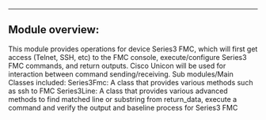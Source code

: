 ----------------------------------------------
Module overview:
----------------------------------------------
This module provides operations for device Series3 FMC, which will first get access (Telnet, SSH, etc) to the FMC console, execute/configure Series3 FMC commands, and return outputs. 
Cisco Unicon will be used for interaction between command sending/receiving.
Sub modules/Main Classes included:
Series3Fmc: A class that provides various methods such as ssh to FMC
Series3Line: A class that provides various advanced methods to find matched line or substring from return_data, 
execute a command and verify the output and baseline process for Series3 FMC
